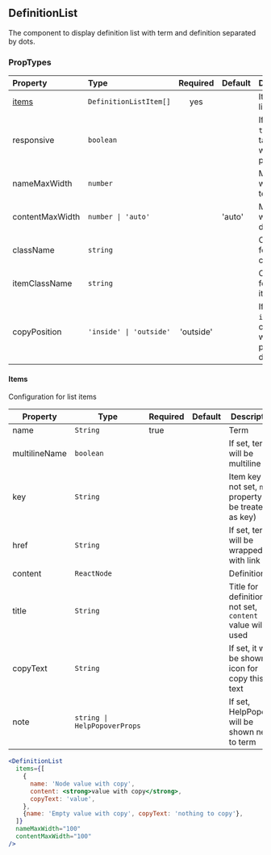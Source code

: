 ## DefinitionList

The component to display definition list with term and definition separated by dots.

### PropTypes

| Property        | Type                    | Required  | Default | Description                                                  |
| :-------------- | :---------------------- | :-------: | :------ | :----------------------------------------------------------- |
| [items](#items) | `DefinitionListItem[]`  |    yes    |         | Items of the list                                            |
| responsive      | `boolean`               |           |         | If set to `true` list will take 100% width of its parent     |
| nameMaxWidth    | `number`                |           |         | Maximum width of term                                        |
| contentMaxWidth | `number \| 'auto'`      |           | 'auto'  | Maximum width of definition                                  |
| className       | `string`                |           |         | Class name for the list container                            |
| itemClassName   | `string`                |           |         | Class name for the list item                                 |
| copyPosition    | `'inside' \| 'outside'` | 'outside' |         | If set to `inside`, copy icon will be placed over definition |

#### Items

Configuration for list items

| Property      | Type                         | Required | Default | Description                                                    |
| ------------- | ---------------------------- | -------- | ------- | -------------------------------------------------------------- |
| name          | `String`                     | true     |         | Term                                                           |
| multilineName | `boolean`                    |          |         | If set, term will be multiline                                 |
| key           | `String`                     |          |         | Item key (if not set, `name` property will be treated as key)  |
| href          | `String`                     |          |         | If set, term will be wrapped with link                         |
| content       | `ReactNode`                  |          |         | Definition                                                     |
| title         | `String`                     |          |         | Title for definition. If not set, `content` value will be used |
| copyText      | `String`                     |          |         | If set, it will be shown icon for copy this text               |
| note          | `string \| HelpPopoverProps` |          |         | If set, HelpPopover will be shown next to term                 |

```jsx
<DefinitionList
  items={[
    {
      name: 'Node value with copy',
      content: <strong>value with copy</strong>,
      copyText: 'value',
    },
    {name: 'Empty value with copy', copyText: 'nothing to copy'},
  ]}
  nameMaxWidth="100"
  contentMaxWidth="100"
/>
```
